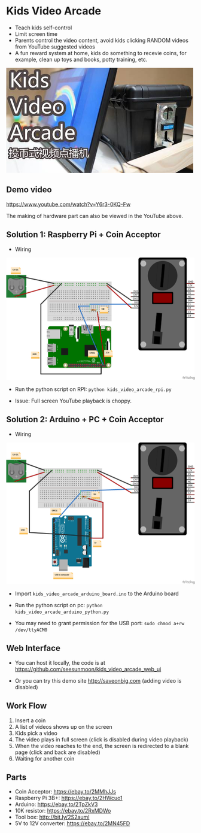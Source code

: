 # Kids Video Arcade
* Teach kids self-control
* Limit screen time
* Parents control the video content, avoid kids clicking RANDOM videos from YouTube suggested videos
* A fun reward system at home, kids do something to recevie coins, for example, clean up toys and books, potty training, etc.

![logo](kids_video_arcade.jpg)

## **Demo video** 

https://www.youtube.com/watch?v=Y6r3-0KQ-Fw

The making of hardware part can also be viewed in the YouTube above.

## **Solution 1: Raspberry Pi + Coin Acceptor**

* Wiring

![wiring diagram](/solution_1_raspberry_pi/kids_video_arcade_rpi_bb.png)

* Run the python script on RPI: `python kids_video_arcade_rpi.py`

* Issue: Full screen YouTube playback is choppy.


## **Solution 2: Arduino + PC + Coin Acceptor**

* Wiring

![wiring diagram](/solution_2_arduino_and_pc/kids_video_arcade_arduino_bb.png)

* Import `kids_video_arcade_arduino_board.ino` to the Arduino board

* Run the python script on pc: `python kids_video_arcade_arduino_python.py`

* You may need to grant permission for the USB port: `sudo chmod a+rw /dev/ttyACM0`


## **Web Interface**

* You can host it locally, the code is at https://github.com/seesunmoon/kids_video_arcade_web_ui

* Or you can try this demo site http://saveonbig.com (adding video is disabled)


## **Work Flow**

1. Insert a coin
2. A list of videos shows up on the screen
3. Kids pick a video
4. The video plays in full screen (click is disabled during video playback)
5. When the video reaches to the end, the screen is redirected to a blank page (click and back are disabled)
6. Waiting for another coin

## **Parts**
* Coin Acceptor: https://ebay.to/2MMhJJs
* Raspberry Pi 3B+: https://ebay.to/2HWcuo1
* Arduino: https://ebay.to/2TpZkV3
* 10K resistor: https://ebay.to/2RxMDWo
* Tool box: http://bit.ly/2S2auml
* 5V to 12V converter: https://ebay.to/2MN45FD
